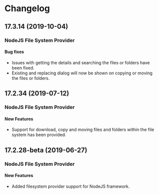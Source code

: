 # Changelog

## 17.3.14 (2019-10-04)

### NodeJS File System Provider

#### Bug fixes

- Issues with getting the details and searching the files or folders have been fixed.
- Existing and replacing dialog will now be shown on copying or moving the files or folders.

## 17.2.34 (2019-07-12)

### NodeJS File System Provider

#### New Features

- Support for download, copy and moving files and folders within the file system has been provided.

## 17.2.28-beta (2019-06-27)

### NodeJS File System Provider

#### New Features

- Added filesystem provider support for NodeJS framework.
